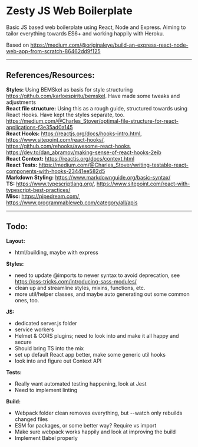 # Zesty JS Web Boilerplate
Basic JS based web boilerplate using React, Node and Express. Aiming to tailor everything towards ES6+ and working happily with Heroku.

Based on https://medium.com/@originaleye/build-an-express-react-node-web-app-from-scratch-86462dd9f125

---

## References/Resources:

**Styles:** Using BEMSkel as basis for style structuring https://github.com/karloespiritu/bemskel. Have made some tweaks and adjustments<br>
**React file structure:** Using this as a rough guide, structured towards using React Hooks. Have kept the styles separate, too. https://medium.com/@Charles_Stover/optimal-file-structure-for-react-applications-f3e35ad0a145<br>
**React Hooks:** https://reactjs.org/docs/hooks-intro.html, https://www.sitepoint.com/react-hooks/, https://github.com/rehooks/awesome-react-hooks, https://dev.to/dan_abramov/making-sense-of-react-hooks-2eib<br>
**React Context:** https://reactjs.org/docs/context.html<br>
**React Tests:** https://medium.com/@Charles_Stover/writing-testable-react-components-with-hooks-23441ee582d5<br>
**Markdown Styling:** https://www.markdownguide.org/basic-syntax/<br>
**TS:** https://www.typescriptlang.org/, https://www.sitepoint.com/react-with-typescript-best-practices/<br>
**Misc:** https://pipedream.com/, https://www.programmableweb.com/category/all/apis

---

## Todo:

**Layout:**
- html/building, maybe with express

**Styles:**
- need to update @imports to newer syntax to avoid deprecation, see https://css-tricks.com/introducing-sass-modules/
- clean up and streamline styles, mixins, functions, etc.
- more util/helper classes, and maybe auto generating out some common ones, too.

**JS:**
- dedicated server.js folder
- service workers
- Helmet & CORS plugins; need to look into and make it all happy and secure
- Should bring TS into the mix
- set up default React app better, make some generic util hooks
- look into and figure out Context API

**Tests:**
- Really want automated testing happening, look at Jest
- Need to implement linting

**Build:**
- Webpack folder clean removes everything, but --watch only rebuilds changed files
- ESM for packages, or some better way? Require vs import
- Make sure webpack works happily and look at improving the build
- Implement Babel properly

